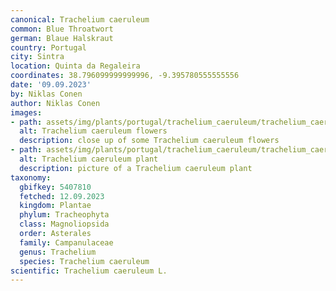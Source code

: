 ```yaml
---
canonical: Trachelium caeruleum
common: Blue Throatwort
german: Blaue Halskraut
country: Portugal
city: Sintra
location: Quinta da Regaleira
coordinates: 38.796099999999996, -9.395780555555556
date: '09.09.2023'
by: Niklas Conen
author: Niklas Conen
images:
- path: assets/img/plants/portugal/trachelium_caeruleum/trachelium_caeruleum_1.jpg
  alt: Trachelium caeruleum flowers
  description: close up of some Trachelium caeruleum flowers
- path: assets/img/plants/portugal/trachelium_caeruleum/trachelium_caeruleum_2.jpg
  alt: Trachelium caeruleum plant
  description: picture of a Trachelium caeruleum plant
taxonomy:
  gbifkey: 5407810
  fetched: 12.09.2023
  kingdom: Plantae
  phylum: Tracheophyta
  class: Magnoliopsida
  order: Asterales
  family: Campanulaceae
  genus: Trachelium
  species: Trachelium caeruleum
scientific: Trachelium caeruleum L.
---
```

